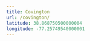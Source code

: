 ```yaml
---
title: Covington
url: /covington/
latitude: 38.868750500000004
longitude: -77.25749540000001
---
```


